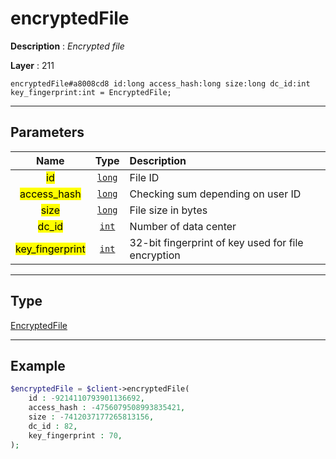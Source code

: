 # encryptedFile

**Description** : *Encrypted file*

**Layer** : 211

```tl
encryptedFile#a8008cd8 id:long access_hash:long size:long dc_id:int key_fingerprint:int = EncryptedFile;
```

---

## Parameters

| Name | Type | Description |
| :---: | :---: | :--- |
| <mark>id</mark> | [`long`](type/long) | File ID |
| <mark>access_hash</mark> | [`long`](type/long) | Checking sum depending on user ID |
| <mark>size</mark> | [`long`](type/long) | File size in bytes |
| <mark>dc_id</mark> | [`int`](type/int) | Number of data center |
| <mark>key_fingerprint</mark> | [`int`](type/int) | 32-bit fingerprint of key used for file encryption |

---

## Type

[EncryptedFile](type/EncryptedFile)

---

## Example

```php
$encryptedFile = $client->encryptedFile(
	id : -9214110793901136692,
	access_hash : -4756079508993835421,
	size : -7412037177265813156,
	dc_id : 82,
	key_fingerprint : 70,
);
```